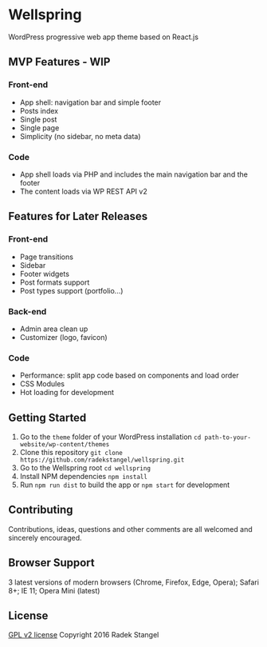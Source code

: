 # Wellspring

WordPress progressive web app theme based on React.js

## MVP Features - WIP

### Front-end

- App shell: navigation bar and simple footer
- Posts index
- Single post
- Single page
- Simplicity (no sidebar, no meta data)

### Code

- App shell loads via PHP and includes the main navigation bar and the footer
- The content loads via WP REST API v2

## Features for Later Releases

### Front-end

- Page transitions
- Sidebar
- Footer widgets
- Post formats support
- Post types support (portfolio...)

### Back-end

- Admin area clean up
- Customizer (logo, favicon)

### Code

- Performance: split app code based on components and load order
- CSS Modules
- Hot loading for development

## Getting Started

1. Go to the `theme` folder of your WordPress installation `cd path-to-your-website/wp-content/themes`
2. Clone this repository `git clone https://github.com/radekstangel/wellspring.git`
3. Go to the Wellspring root `cd wellspring`
4. Install NPM dependencies `npm install`
5. Run `npm run dist` to build the app or `npm start` for development

## Contributing

Contributions, ideas, questions and other comments are all welcomed and sincerely encouraged.

## Browser Support

3 latest versions of modern browsers (Chrome, Firefox, Edge, Opera); Safari 8+; IE 11; Opera Mini (latest)

## License

[GPL v2 license](https://www.gnu.org/licenses/old-licenses/gpl-2.0.en.html)
Copyright 2016 Radek Stangel
